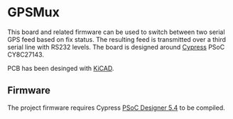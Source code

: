 # GPSMux

This board and related firmware can be used to switch between two serial GPS feed based on fix status.
The resulting feed is transmitted over a third serial line with RS232 levels.
The board is designed around [Cypress](https://www.cypress.com/) PSoC CY8C27143.

PCB has been desinged with [KiCAD](https://www.kicad.org/).

## Firmware

The project firmware requires Cypress [PSoC Designer 5.4](https://www.cypress.com/documentation/software-and-drivers/psoc-designer-54-sp1) to be compiled.
